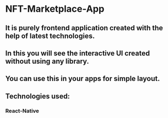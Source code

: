 # NFT-Marketplace-App

## It is purely frontend application created with the help of latest technologies.
## In this you will see the interactive UI created without using any library.
## You can use this in your apps for simple layout.
## Technologies used:
### React-Native

